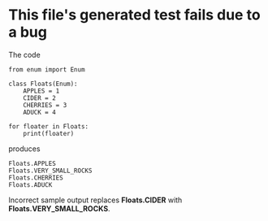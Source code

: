# This file's generated test fails due to a bug

The code

```python3
from enum import Enum

class Floats(Enum):
    APPLES = 1
    CIDER = 2
    CHERRIES = 3
    ADUCK = 4

for floater in Floats:
    print(floater)
```

produces

```expected-output
Floats.APPLES
Floats.VERY_SMALL_ROCKS
Floats.CHERRIES
Floats.ADUCK
```

Incorrect sample output replaces **Floats.CIDER** with
**Floats.VERY_SMALL_ROCKS**.
